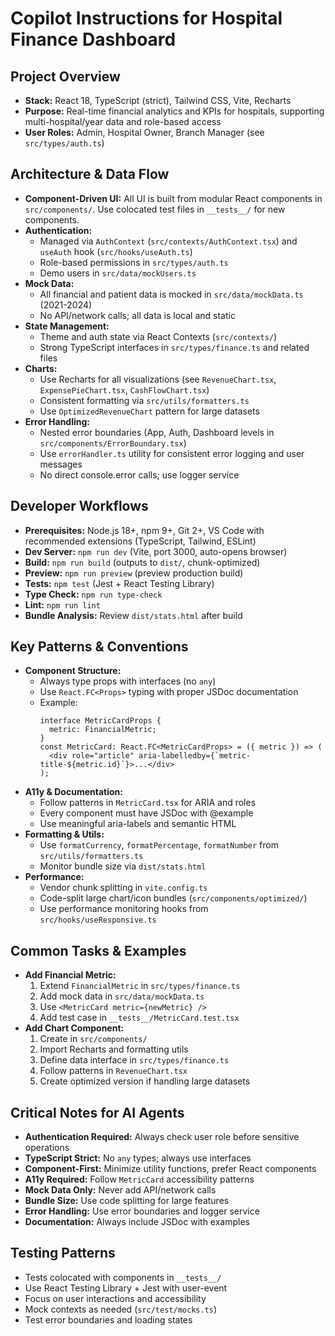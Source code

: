 # Copilot Instructions for Hospital Finance Dashboard

## Project Overview
- **Stack:** React 18, TypeScript (strict), Tailwind CSS, Vite, Recharts
- **Purpose:** Real-time financial analytics and KPIs for hospitals, supporting multi-hospital/year data and role-based access
- **User Roles:** Admin, Hospital Owner, Branch Manager (see `src/types/auth.ts`)

## Architecture & Data Flow
- **Component-Driven UI:** All UI is built from modular React components in `src/components/`. Use colocated test files in `__tests__/` for new components.
- **Authentication:**
  - Managed via `AuthContext` (`src/contexts/AuthContext.tsx`) and `useAuth` hook (`src/hooks/useAuth.ts`)
  - Role-based permissions in `src/types/auth.ts`
  - Demo users in `src/data/mockUsers.ts`
- **Mock Data:**
  - All financial and patient data is mocked in `src/data/mockData.ts` (2021-2024)
  - No API/network calls; all data is local and static
- **State Management:**
  - Theme and auth state via React Contexts (`src/contexts/`)
  - Strong TypeScript interfaces in `src/types/finance.ts` and related files
- **Charts:**
  - Use Recharts for all visualizations (see `RevenueChart.tsx`, `ExpensePieChart.tsx`, `CashFlowChart.tsx`)
  - Consistent formatting via `src/utils/formatters.ts`
  - Use `OptimizedRevenueChart` pattern for large datasets
- **Error Handling:**
  - Nested error boundaries (App, Auth, Dashboard levels in `src/components/ErrorBoundary.tsx`)
  - Use `errorHandler.ts` utility for consistent error logging and user messages 
  - No direct console.error calls; use logger service

## Developer Workflows
- **Prerequisites:** Node.js 18+, npm 9+, Git 2+, VS Code with recommended extensions (TypeScript, Tailwind, ESLint)
- **Dev Server:** `npm run dev` (Vite, port 3000, auto-opens browser)
- **Build:** `npm run build` (outputs to `dist/`, chunk-optimized)
- **Preview:** `npm run preview` (preview production build)
- **Tests:** `npm test` (Jest + React Testing Library)
- **Type Check:** `npm run type-check`
- **Lint:** `npm run lint`
- **Bundle Analysis:** Review `dist/stats.html` after build

## Key Patterns & Conventions
- **Component Structure:**
  - Always type props with interfaces (no `any`)
  - Use `React.FC<Props>` typing with proper JSDoc documentation
  - Example:
    ```tsx
    interface MetricCardProps {
      metric: FinancialMetric;
    }
    const MetricCard: React.FC<MetricCardProps> = ({ metric }) => (
      <div role="article" aria-labelledby={`metric-title-${metric.id}`}>...</div>
    );
    ```
- **A11y & Documentation:**
  - Follow patterns in `MetricCard.tsx` for ARIA and roles
  - Every component must have JSDoc with @example
  - Use meaningful aria-labels and semantic HTML
- **Formatting & Utils:**
  - Use `formatCurrency`, `formatPercentage`, `formatNumber` from `src/utils/formatters.ts`
  - Monitor bundle size via `dist/stats.html`
- **Performance:**
  - Vendor chunk splitting in `vite.config.ts`
  - Code-split large chart/icon bundles (`src/components/optimized/`)
  - Use performance monitoring hooks from `src/hooks/useResponsive.ts`

## Common Tasks & Examples
- **Add Financial Metric:**
  1. Extend `FinancialMetric` in `src/types/finance.ts`
  2. Add mock data in `src/data/mockData.ts`
  3. Use `<MetricCard metric={newMetric} />`
  4. Add test case in `__tests__/MetricCard.test.tsx`
- **Add Chart Component:**
  1. Create in `src/components/`
  2. Import Recharts and formatting utils
  3. Define data interface in `src/types/finance.ts`
  4. Follow patterns in `RevenueChart.tsx`
  5. Create optimized version if handling large datasets

## Critical Notes for AI Agents
- **Authentication Required:** Always check user role before sensitive operations
- **TypeScript Strict:** No `any` types; always use interfaces
- **Component-First:** Minimize utility functions, prefer React components
- **A11y Required:** Follow `MetricCard` accessibility patterns
- **Mock Data Only:** Never add API/network calls
- **Bundle Size:** Use code splitting for large features
- **Error Handling:** Use error boundaries and logger service
- **Documentation:** Always include JSDoc with examples

## Testing Patterns
- Tests colocated with components in `__tests__/`
- Use React Testing Library + Jest with user-event
- Focus on user interactions and accessibility
- Mock contexts as needed (`src/test/mocks.ts`)
- Test error boundaries and loading states
